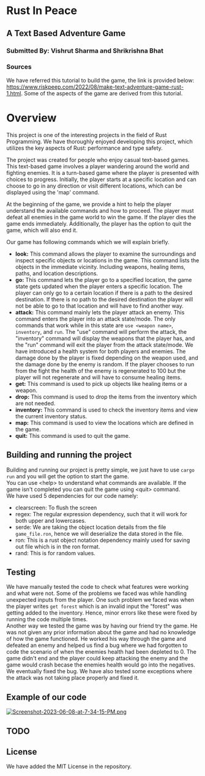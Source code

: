 # Rust In Peace

## A Text Based Adventure Game

### Submitted By: Vishrut Sharma and Shrikrishna Bhat

### Sources

We have referred this tutorial to build the game, the link is provided below:
https://www.riskpeep.com/2022/08/make-text-adventure-game-rust-1.html.
Some of the aspects of the game are derived from this tutorial.

# Overview

This project is one of the interesting projects in the field of Rust Programming. We have thoroughly enjoyed developing this project, which utilizes the key aspects of Rust: performance and type safety.

The project was created for people who enjoy casual text-based games. This text-based game involves a player wandering around the world and fighting enemies. It is a turn-based game where the player is presented with choices to progress. Initially, the player starts at a specific location and can choose to go in any direction or visit different locations, which can be displayed using the 'map' command.

At the beginning of the game, we provide a hint to help the player understand the available commands and how to proceed. The player must defeat all enemies in the game world to win the game. If the player dies the game ends immediately. Additionally, the player has the option to quit the game, which will also end it.

Our game has following commands which we will explain briefly.

- **look:** This command allows the player to examine the surroundings and inspect specific objects or locations in the game.
  This command lists the objects in the immediate vicinity. Including weapons, healing items, paths, and location descriptions.
- **go:** This command lets the player go to a specified location, the game state gets updated when the player enters a specific location. The player can only go to a certain location if there is a path to the desired destination. If there is no path to the desired destination the player will not be able to go to that location and will have to find another way.
- **attack:** This command mainly lets the player attack an enemy. This command enters the player into an attack state/mode. The only commands that work while in this state are ```use <weapon name>```, ```inventory```, and ```run```. The "use" command will perform the attack, the "inventory" command will display the weapons that the player has, and the "run" command will exit the player from the attack state/mode. We have introduced a health system for both players and enemies. The damage done by the player is fixed depending on the weapon used, and the damage done by the enemy is random. If the player chooses to run from the fight the health of the enemy is regenerated to 100 but the player will not regenerate and will have to consume healing items.
- **get:** This command is used to pick up objects like healing items or a weapon.
- **drop:** This command is used to drop the items from the inventory which are not needed.
- **inventory:** This command is used to check the inventory items and view the current inventory status.
- **map:** This command is used to view the locations which are defined in the game.
- **quit:** This command is used to quit the game.

## Building and running the project

Building and running our project is pretty simple, we just have to use ```cargo run``` and you will get the option to start the game.<br>
You can use \<help\> to understand what commands are available. If the game isn't completed you can quit the game using \<quit\> command.<br>
We have used 5 dependencies for our code namely:

- clearscreen: To flush the screen
- regex: The regular expression dependency, such that it will work for both upper and lowercases.
- serde: We are taking the object location details from the file ```game_file.ron```, hence we will deserialize the data stored in the file.
- ron: This is a rust object notation dependency mainly used for saving out file which is in the ron format.
- rand: This is for random values.

## Testing

We have manually tested the code to check what features were working and what were not. Some of the problems we faced was while handling unexpected inputs from the player. One such problem we faced was when the player writes  ```get forest``` which is an invalid input the "forest" was getting added to the inventory. Hence, minor errors like these were fixed by running the code multiple times.<br>
Another way we tested the game was by having our friend try the game. He was not given any prior information about the game and had no knowledge of how the game functioned. He worked his way through the game and defeated an enemy and helped us find a bug where we had forgotten to code the scenario of when the enemies health had been depleted to 0. The game didn't end and the player could keep attacking the enemy and the game would crash becase the enemies health would go into the negatives. We eventually fixed the bug. We have also tested some exceptions where the attack was not taking place properly and fixed it.

## Example of our code

[![Screenshot-2023-06-08-at-7-34-15-PM.png](https://i.postimg.cc/Gtgf3mhY/Screenshot-2023-06-08-at-7-34-15-PM.png)](https://postimg.cc/YLgRbkFq)

## TODO

## License

We have added the MIT License in the repository.
